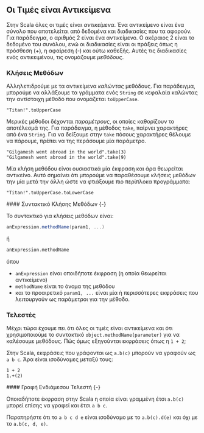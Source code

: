 ## Οι Τιμές είναι Αντικείμενα

Στην Scala όλες οι τιμές είναι *αντικείμενα*. Ένα αντικείμενο είναι ένα σύνολο που αποτελείται από δεδομένα και διαδικασίες που τα αφορούν. Για παράδειγμα, ο αριθμός 2 είναι ένα αντικείμενο. Ο ακέραιος 2 είναι το δεδομένο του συνόλου, ενώ οι διαδικασίες είναι οι πράξεις όπως η πρόσθεση (+), η αφαίρεση (-) και ούτω καθεξής. Αυτές τις διαδικασίες ενός αντικειμένου, τις ονομάζουμε *μεθόδους*.

### Κλήσεις Μεθόδων

Αλληλεπιδρούμε με τα αντικείμενα *καλώντας* μεθόδους. Για παράδειγμα, μπορούμε να αλλάξουμε τα γράμματα ενός `String` σε κεφαλαία καλώντας την αντίστοιχη μέθοδό που ονομάζεται `toUpperCase`.

```tut:book
"Titan!".toUpperCase
```

Μερικές μέθοδοι δέχονται *παραμέτρους*, οι οποίες καθορίζουν το αποτέλεσμά της. Για παράδειγμα, η μέθοδος `take`, παίρνει χαρακτήρες από ένα `String`. Για να δείξουμε στην `take` πόσους χαρακτήρες θέλουμε να πάρουμε, πρέπει να της περάσουμε μία παράμετρο.

```tut:book
"Gilgamesh went abroad in the world".take(3)
"Gilgamesh went abroad in the world".take(9)
```

Μία κλήση μεθόδου είναι ουσιαστικά μία έκφραση και άρα θεωρείται αντικείνο. Αυτό σημαίνει ότι μπορούμε να παραθέσουμε κλήσεις μεθόδων την μία μετά την άλλη ώστε να φτιάξουμε πιο περίπλοκα προγράμματα:

```tut:book
"Titan!".toUpperCase.toLowerCase
```

<div class="callout callout-info">
#### Συντακτικό Κλήσης Μεθόδων {-}

Το συντακτικό για κλήσεις μεθόδων είναι:

```scala
anExpression.methodName(param1, ...)
```

ή

```scala
anExpression.methodName
```

όπου

- `anExpression` είναι οποιδήποτε έκφραση (η οποία θεωρείται αντικείμενο)
- `methodName` είναι το όνομα της μεθόδου
- και το προαιρετικό `param1, ...` είναι μία ή περισσότερες εκφράσεις που λειτουργούν ως παράμετροι για την μέθοδο.
</div>


### Τελεστές

Μέχρι τώρα έχουμε πει ότι όλες οι τιμές είναι αντικείμενα και ότι χρησιμοποιούμε το συντακτικό `object.methodName(parameter)` για να καλέσουμε μεθόδους. Πώς όμως εξηγούνται εκφράσεις όπως η `1 + 2`;

Στην Scala, εκφράσεις που γράφονται ως `a.b(c)` μπορούν να γραφούν ως `a b c`. Άρα είναι ισοδύναμες μεταξύ τους:

```tut:book
1 + 2
1.+(2)
```

<div class="callout callout-info">
#### Γραφή Ενδιάμεσου Τελεστή {-}

Οποιαδήποτε έκφραση στην Scala η οποία είναι γραμμένη έτσι `a.b(c)` μπορεί επίσης να γραφεί και έτσι `a b c`.

Παρατηρήστε ότι το `a b c d e` είναι ισοδύναμο με το `a.b(c).d(e)` και όχι με το `a.b(c, d, e)`.
</div>
